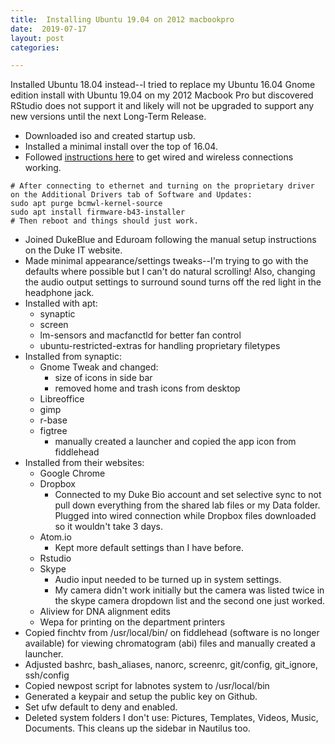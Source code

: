 ```yaml
---
title:  Installing Ubuntu 19.04 on 2012 macbookpro
date:  2019-07-17
layout: post
categories:

---
```

Installed Ubuntu 18.04 instead--I tried to replace my Ubuntu 16.04 Gnome edition install with Ubuntu 19.04 on my 2012 Macbook Pro but discovered RStudio does not support it and likely will not be upgraded to support any new versions until the next Long-Term Release.

  * Downloaded iso and created startup usb.
  * Installed a minimal install over the top of 16.04.
  * Followed [instructions here][1] to get wired and wireless connections working.
~~~
# After connecting to ethernet and turning on the proprietary driver on the Additional Drivers tab of Software and Updates:
sudo apt purge bcmwl-kernel-source
sudo apt install firmware-b43-installer
# Then reboot and things should just work.
~~~
  * Joined DukeBlue and Eduroam following the manual setup instructions on the Duke IT website.
  * Made minimal appearance/settings tweaks--I'm trying to go with the defaults where possible but I can't do natural scrolling! Also, changing the audio output settings to surround sound turns off the red light in the headphone jack.
  * Installed with apt:
    * synaptic
    * screen
    * lm-sensors and macfanctld for better fan control
    * ubuntu-restricted-extras for handling proprietary filetypes
  * Installed from synaptic:
    * Gnome Tweak and changed:
      * size of icons in side bar
      * removed home and trash icons from desktop
    * Libreoffice
    * gimp
    * r-base
    * figtree
      * manually created a launcher and copied the app icon from fiddlehead
  * Installed from their websites:
    * Google Chrome
    * Dropbox
      * Connected to my Duke Bio account and set selective sync to not pull down everything from the shared lab files or my Data folder. Plugged into wired connection while Dropbox files downloaded so it wouldn't take 3 days.
    * Atom.io
      * Kept more default settings than I have before.
    * Rstudio  
    * Skype
      * Audio input needed to be turned up in system settings.
      * My camera didn't work initially but the camera was listed twice in the skype camera dropdown list and the second one just worked.
    * Aliview for DNA alignment edits
    * Wepa for printing on the department printers
  * Copied finchtv from /usr/local/bin/ on fiddlehead (software is no longer available) for viewing chromatogram (abi) files and manually created a launcher.
  * Adjusted bashrc, bash_aliases, nanorc, screenrc, git/config, git_ignore, ssh/config
  * Copied newpost script for labnotes system to /usr/local/bin
  * Generated a keypair and setup the public key on Github.
  * Set ufw default to deny and enabled.
  * Deleted system folders I don't use: Pictures, Templates, Videos, Music, Documents. This cleans up the sidebar in Nautilus too.

[1]: https://ubuntuforums.org/showthread.php?t=2391053&page=2&s=4c29e32a6c3e5f2d82f4ed6c53f8208a
